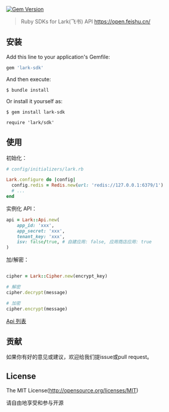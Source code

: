 [![Gem Version](https://badge.fury.io/rb/lark-sdk.svg)](https://badge.fury.io/rb/lark-sdk)

> Ruby SDKs for Lark(飞书) API https://open.feishu.cn/

## 安装

Add this line to your application's Gemfile:

```ruby
gem 'lark-sdk'
```

And then execute:

	$ bundle install

Or install it yourself as:

	$ gem install lark-sdk

	require 'lark/sdk'

## 使用

初始化：

```ruby
# config/initializers/lark.rb

Lark.configure do |config|
  config.redis = Redis.new(url: 'redis://127.0.0.1:6379/1')
  # ...
end
```

实例化 API：

```ruby
api = Lark::Api.new(
	app_id: 'xxx',
	app_secret: 'xxx',
	tenant_key: 'xxx',
	isv: false/true, # 自建应用: false, 应用商店应用: true
)
```

加/解密：

```ruby

cipher = Lark::Cipher.new(encrypt_key)

# 解密
cipher.decrypt(message)

# 加密
cipher.encrypt(message)
```

[Api 列表](https://github.com/mycolorway/lark-ruby-sdk/wiki/API-List)


## 贡献

如果你有好的意见或建议，欢迎给我们提issue或pull request。

## License

The MIT License(http://opensource.org/licenses/MIT)

请自由地享受和参与开源
